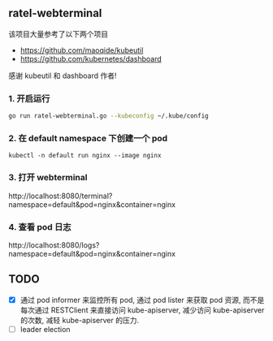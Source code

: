 ## ratel-webterminal



该项目大量参考了以下两个项目

- https://github.com/maoqide/kubeutil
- https://github.com/kubernetes/dashboard

感谢 kubeutil 和 dashboard 作者!



### 1. 开启运行

```bash
go run ratel-webterminal.go --kubeconfig ~/.kube/config
```

### 2. 在 default namespace 下创建一个 pod

`kubectl -n default run nginx --image nginx`

### 3. 打开 webterminal

http://localhost:8080/terminal?namespace=default&pod=nginx&container=nginx

### 4. 查看 pod 日志

http://localhost:8080/logs?namespace=default&pod=nginx&container=nginx



## TODO

- [x] 通过 pod informer 来监控所有 pod, 通过 pod lister 来获取 pod 资源, 而不是每次通过 RESTClient 来直接访问 kube-apiserver, 减少访问 kube-apiserver 的次数, 减轻 kube-apiserver 的压力.
- [ ] leader election